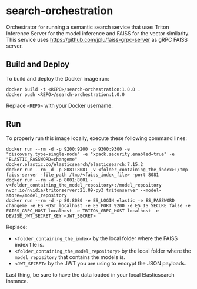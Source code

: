 # search-orchestration
Orchestrator for running a semantic search service that uses Triton Inference Server for the model inference and FAISS for the vector similarity. This service uses https://github.com/jplu/faiss-grpc-server as gRPC FAISS server.

## Build and Deploy

To build and deploy the Docker image run:
```
docker build -t <REPO>/search-orchestration:1.0.0 .
docker push <REPO>/search-orchestration:1.0.0
```

Replace `<REPO>` with your Docker username.

## Run

To properly run this image locally, execute these following command lines:
```
docker run --rm -d -p 9200:9200 -p 9300:9300 -e "discovery.type=single-node" -e "xpack.security.enabled=true" -e "ELASTIC_PASSWORD=changeme" docker.elastic.co/elasticsearch/elasticsearch:7.15.2
docker run --rm -d -p 8081:8081 -v <folder_containing_the_index>:/tmp faiss-server -file_path /tmp/<faiss_index_file> -port 8081
docker run --rm -d -p 8001:8001 -v<folder_containing_the_model_repository>:/model_repository nvcr.io/nvidia/tritonserver:21.09-py3 tritonserver --model-store=/model_repository
docker run --rm -d -p 80:8080 -e ES_LOGIN elastic -e ES_PASSWORD changeme -e ES_HOST localhost -e ES_PORT 9200 -e ES_IS_SECURE false -e FAISS_GRPC_HOST localhost -e TRITON_GRPC_HOST localhost -e DEVISE_JWT_SECRET_KEY <JWT_SECRET>
```

Replace:
* `<folder_containing_the_index>` by the local folder where the FAISS index file is.
* `<folder_containing_the_model_repository>` by the local folder where the `model_repository` that contains the models is.
* `<JWT_SECRET>` by the JWT you are using to encrypt the JSON payloads.

Last thing, be sure to have the data loaded in your local Elasticsearch instance.
